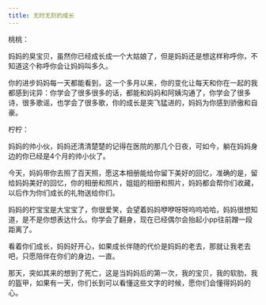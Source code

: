 ```yaml
---
title: 无时无刻的成长
---
```


桃桃：

妈妈的臭宝贝，虽然你已经成长成一个大姑娘了，但是妈妈还是想这样称呼你，不知道这个称呼你会让妈妈叫多久。

你的进步妈妈每一天都能看到，这一个多月以来，你的变化让每天和你在一起的我都感到诧异：你学会了很多很多的话，都能和妈妈和阿姨沟通了，你学会了很多诗，很多歌谣，也学会了很多歌，你的成长是突飞猛进的，妈妈为你感到骄傲和自豪。



柠柠：

妈妈的帅小伙，妈妈还清清楚楚的记得在医院的那几个日夜，可如今，躺在妈妈身边的你已经是4个月的帅小伙了。

今天，妈妈带你去照了百天照，愿这本相册能给你留下美好的回忆，准确的是，留给妈妈美好的回忆，你的相册和照片，姐姐的相册和照片，妈妈都会帮你们收藏，以后作为你们成长的礼物送给你们。

妈妈的柠宝宝是大宝宝了，你很爱笑，会望着妈妈咿咿呀呀呜呜哈哈，妈妈很想知道，是不是你想表达什么。你学会了翻身，现在已经偶尔会抬起小pp往前蹭一段距离了。

看着你们成长，妈妈好开心，如果成长伴随的代价是妈妈的老去，那就让我老去吧，只愿陪伴在你们的身边，一直。

那天，突如其来的想到了死亡，这是当妈妈后的第一次，我的宝贝，我的软肋，我的盔甲，如果有一天，你们长到可以看懂这些文字的时候，愿你们会懂得妈妈的心。


